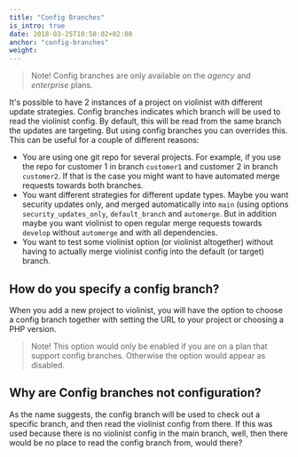 ```yaml
---
title: "Config Branches"
is_intro: true
date: 2018-03-25T10:50:02+02:00
anchor: "config-branches"
weight:
---
```


> Note! Config branches are only available on the _agency_ and _enterprise_ plans.

It's possible to have 2 instances of a project on violinist with different update strategies. Config branches indicates which branch will be used to read the violinist config. By default, this will be read from the same branch the updates are targeting. But using config branches you can overrides this. This can be useful for a couple of different reasons:

- You are using one git repo for several projects. For example, if you use the repo for customer 1 in branch `customer1` and customer 2 in branch `customer2`. If that is the case you might want to have automated merge requests towards both branches.
- You want different strategies for different update types. Maybe you want security updates only, and merged automatically into `main` (using options `security_updates_only`, `default_branch` and `automerge`. But in addition maybe you want violinist to open regular merge requests towards `develop` without `automerge` and with all dependencies.
- You want to test some violinist option (or violinist altogether) without having to actually merge violinist config into the default (or target) branch.

## How do you specify a config branch?

When you add a new project to violinist, you will have the option to choose a config branch together with setting the URL to your project or choosing a PHP version.

> Note! This option would only be enabled if you are on a plan that support config branches. Otherwise the option would appear as disabled.

## Why are Config branches not configuration?

As the name suggests, the config branch will be used to check out a specific branch, and then read the violinist config from there. If this was used because there is no violinist config in the main branch, well, then there would be no place to read the config branch from, would there? 
